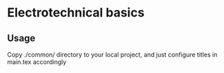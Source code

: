 # Electrotechnical basics

## Usage

Copy ./common/ directory to your local project, and just configure titles in main.tex accordingly
